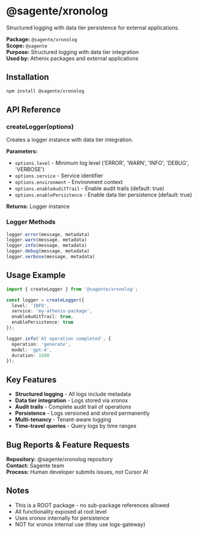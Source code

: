 # @sagente/xronolog

Structured logging with data tier persistence for external applications.

**Package:** `@sagente/xronolog`  
**Scope:** `@sagente`  
**Purpose:** Structured logging with data tier integration  
**Used by:** Athenix packages and external applications

## Installation

```bash
npm install @sagente/xronolog
```

## API Reference

### createLogger(options)

Creates a logger instance with data tier integration.

**Parameters:**
- `options.level` - Minimum log level ('ERROR', 'WARN', 'INFO', 'DEBUG', 'VERBOSE')
- `options.service` - Service identifier
- `options.environment` - Environment context
- `options.enableAuditTrail` - Enable audit trails (default: true)
- `options.enablePersistence` - Enable data tier persistence (default: true)

**Returns:** Logger instance

### Logger Methods

```typescript
logger.error(message, metadata)
logger.warn(message, metadata)
logger.info(message, metadata)
logger.debug(message, metadata)
logger.verbose(message, metadata)
```

## Usage Example

```typescript
import { createLogger } from '@sagente/xronolog';

const logger = createLogger({
  level: 'INFO',
  service: 'my-athenix-package',
  enableAuditTrail: true,
  enablePersistence: true
});

logger.info('AI operation completed', { 
  operation: 'generate',
  model: 'gpt-4',
  duration: 1500
});
```

## Key Features

- **Structured logging** - All logs include metadata
- **Data tier integration** - Logs stored via xronox
- **Audit trails** - Complete audit trail of operations
- **Persistence** - Logs versioned and stored permanently
- **Multi-tenancy** - Tenant-aware logging
- **Time-travel queries** - Query logs by time ranges

## Bug Reports & Feature Requests

**Repository:** @sagente/xronolog repository  
**Contact:** Sagente team  
**Process:** Human developer submits issues, not Cursor AI

## Notes

- This is a ROOT package - no sub-package references allowed
- All functionality exposed at root level
- Uses xronox internally for persistence
- NOT for xronox internal use (they use logs-gateway)
